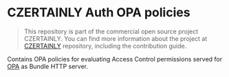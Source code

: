 # CZERTAINLY Auth OPA policies

> This repository is part of the commercial open source project CZERTAINLY. You can find more information about the project at [CZERTAINLY](https://github.com/3KeyCompany/CZERTAINLY) repository, including the contribution guide.

Contains OPA policies for evaluating Access Control permissions served for [OPA](https://www.openpolicyagent.org/) as Bundle HTTP server.